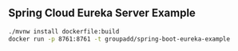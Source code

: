 ## Spring Cloud Eureka Server Example

```bash
./mvnw install dockerfile:build
docker run -p 8761:8761 -t groupadd/spring-boot-eureka-example
```